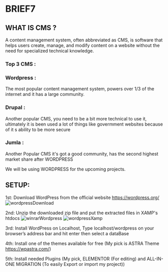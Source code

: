# BRIEF7

## WHAT IS CMS ?
A content management system, often abbreviated as CMS, is software that helps users create, manage, and modify content on a website without the need for specialized technical knowledge.

### Top 3 CMS :

### Wordpress :
The most popular content management system, powers over 1/3 of the internet and it has a large community.
### Drupal :
Another popular CMS, you need to be a bit more technical to use it, ultimately it is been used a lot of things like govermment websites because of it s ability to be more secure
### Jumla :
Another Popular CMS it's got a good community, has the second highest market share after WORDPRESS

We will be using WORDPRESS for the upcoming projects. 

## SETUP:
1st: Download WordPress from the official website https://wordpress.org/
![wordpressDownload](https://user-images.githubusercontent.com/77494902/123405816-1cd3e880-d5a2-11eb-8d5c-548b3fdde6b7.jpg)

2nd: Unzip the downloaded zip file and put the extracted files in XAMP's htdocs
![winrarWordpress](https://user-images.githubusercontent.com/77494902/123406630-04b09900-d5a3-11eb-9ae0-9f4c6ad7df59.jpg)
![wordpressXamp](https://user-images.githubusercontent.com/77494902/123407433-e1d2b480-d5a3-11eb-9204-fa3d7871d1a8.jpg)



3rd: Install WordPress on Localhost, Type localhost/wordpress on your browser’s address bar and hit enter then select a dataBase

4th: Install one of the themes available for free (My pick is ASTRA Theme https://wpastra.com/) 

5th: Install needed Plugins (My pick, ELEMENTOR (For editing) and ALL-IN-ONE MIGRATION (To easily Export or import my project))
